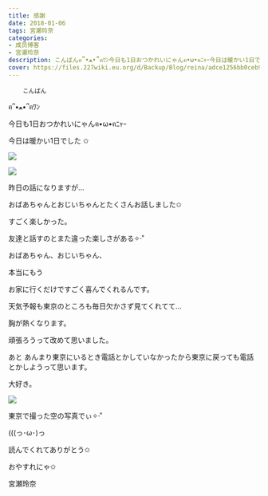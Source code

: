 ```yaml
---
title: 感謝
date: 2018-01-06
tags: 宮瀬玲奈
categories: 
- 成员博客
- 宮瀬玲奈
description: こんばんฅ՞•ﻌ•՞ฅﾜﾝ今日も1日おつかれいにゃんฅ•ω•ฅﾆｬｰ今日は暖かい1日でした ✩昨日の話になりますが...お...
cover: https://files.227wiki.eu.org/d/Backup/Blog/reina/adce1256bb0ceb9aae0b8fba5c747.jpg 
---
```


        こんばん

ฅ՞•ﻌ•՞ฅﾜﾝ



今日も1日おつかれいにゃんฅ•ω•ฅﾆｬｰ







今日は暖かい1日でした ✩













![](https://files.227wiki.eu.org/d/Backup/Blog/reina/adce1256bb0ceb9aae0b8fba5c747.jpg)












![](https://files.227wiki.eu.org/d/Backup/Blog/reina/adce1256bb0ceb9aae0b8fba5c747-01.jpg)









昨日の話になりますが...




おばあちゃんとおじいちゃんとたくさんお話しました✩


すごく楽しかった。



友達と話すのとまた違った楽しさがある✧‧˚














おばあちゃん、おじいちゃん、




本当にもう

お家に行くだけですごく喜んでくれるんです。







天気予報も東京のところも毎日欠かさず見てくれてて...













胸が熱くなります。

















頑張ろうって改めて思いました。











あと
あんまり東京にいるとき電話とかしていなかったから東京に戻っても電話とかしようって思います。










大好き。

























![](https://files.227wiki.eu.org/d/Backup/Blog/reina/adce1256bb0ceb9aae0b8fba5c747-02.jpg)







東京で撮った空の写真でぃ✧‧˚

(((っ･ω･)っ








読んでくれてありがとう✩



おやすれにゃ✩




宮瀬玲奈


